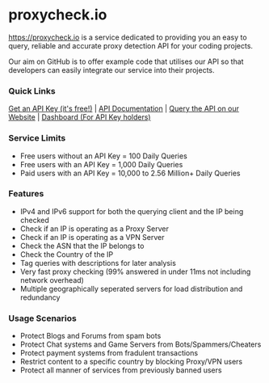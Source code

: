 # proxycheck.io
https://proxycheck.io is a service dedicated to providing you an easy to query, reliable and accurate proxy detection API for your coding projects.


Our aim on GitHub is to offer example code that utilises our API so that developers can easily integrate our service into their projects.

### Quick Links
<a href="https://proxycheck.io">Get an API Key (it's free!)</a> | <a href="https://proxycheck.io/api">API Documentation</a> | <a href="https://proxycheck.io/web">Query the API on our Website</a> | <a href="https://proxycheck.io/dashboard">Dashboard (For API Key holders)</a>

### Service Limits
* Free users without an API Key = 100 Daily Queries
* Free users with an API Key = 1,000 Daily Queries
* Paid users with an API Key = 10,000 to 2.56 Million+ Daily Queries

### Features
* IPv4 and IPv6 support for both the querying client and the IP being checked
* Check if an IP is operating as a Proxy Server
* Check if an IP is operating as a VPN Server
* Check the ASN that the IP belongs to
* Check the Country of the IP
* Tag queries with descriptions for later analysis
* Very fast proxy checking (99% answered in under 11ms not including network overhead)
* Multiple geographically seperated servers for load distribution and redundancy

### Usage Scenarios
* Protect Blogs and Forums from spam bots
* Protect Chat systems and Game Servers from Bots/Spammers/Cheaters
* Protect payment systems from fradulent transactions
* Restrict content to a specific country by blocking Proxy/VPN users
* Protect all manner of services from previously banned users
